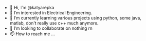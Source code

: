 - 👋 Hi, I’m @katyarepka
- 👀 I’m interested in Electrical Engineering.
- 🌱 I’m currently learning various projects using python, some java, matlab, don't really use c++ much anymore.
- 💞️ I’m looking to collaborate on nothing rn
- 📫 How to reach me ...

<!---
katyarepka/katyarepka is a ✨ special ✨ repository because its `README.md` (this file) appears on your GitHub profile.
You can click the Preview link to take a look at your changes.
--->
